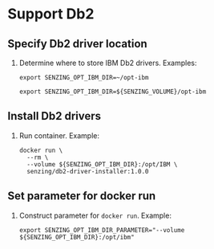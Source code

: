 # Support Db2

## Specify Db2 driver location

1. Determine where to store IBM Db2 drivers.
   Examples:

    ```console
    export SENZING_OPT_IBM_DIR=~/opt-ibm
    ```

    ```console
    export SENZING_OPT_IBM_DIR=${SENZING_VOLUME}/opt-ibm
    ```

## Install Db2 drivers

1. Run container.
   Example:

    ```console
    docker run \
      --rm \
      --volume ${SENZING_OPT_IBM_DIR}:/opt/IBM \
      senzing/db2-driver-installer:1.0.0
    ```

## Set parameter for docker run

1. Construct parameter for `docker run`.
   Example:

    ```console
    export SENZING_OPT_IBM_DIR_PARAMETER="--volume ${SENZING_OPT_IBM_DIR}:/opt/ibm"
    ```
